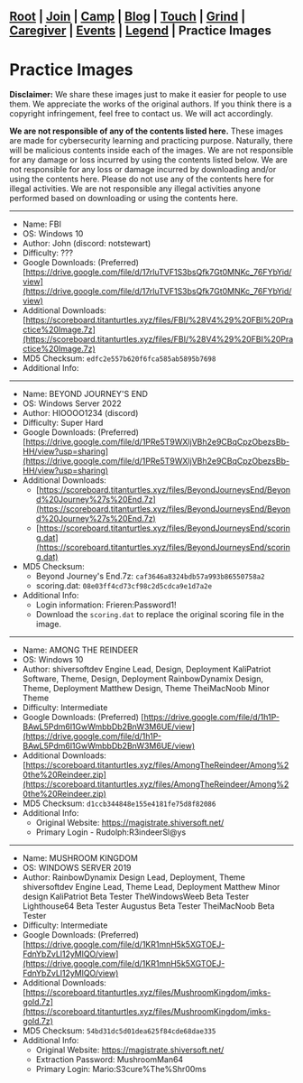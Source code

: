 ## [Root](./index.html) | [Join](./apply.html) | [Camp](./cybercamp.html) |  [Blog](./blog.html) | [Touch](./contacts.html) | [Grind](./resources.html) | [Caregiver](./techcg.html) | [Events](./events.html) | [Legend](./legend.html) | **Practice Images** 

# Practice Images

**Disclaimer:** We share these images just to make it easier for people to use them. We appreciate the works of the original authors. If you think there is a copyright infringement, feel free to contact us. We will act accordingly.

**We are not responsible of any of the contents listed here.** These images are made for cybersecurity learning and practicing purpose. Naturally, there will be malicious contents inside each of the images. We are not responsible for any damage or loss incurred by using the contents listed below. We are not responsible for any loss or damage incurred by downloading and/or using the contents here. Please do not use any of the contents here for illegal activities. We are not responsible any illegal activities anyone performed based on downloading or using the contents here.

---

* Name: FBI
* OS: Windows 10
* Author: John (discord: notstewart) 
* Difficulty: ???
* Google Downloads: (Preferred) [https://drive.google.com/file/d/17rluTVF1S3bsQfk7Gt0MNKc_76FYbYid/view](https://drive.google.com/file/d/17rluTVF1S3bsQfk7Gt0MNKc_76FYbYid/view)
* Additional Downloads: [https://scoreboard.titanturtles.xyz/files/FBI/%28V4%29%20FBI%20Practice%20Image.7z](https://scoreboard.titanturtles.xyz/files/FBI/%28V4%29%20FBI%20Practice%20Image.7z)
* MD5 Checksum: `edfc2e557b620f6fca585ab5895b7698`
* Additional Info: 

---

* Name: BEYOND JOURNEY'S END
* OS: Windows Server 2022
* Author: HIOOOO1234 (discord) 
* Difficulty: Super Hard
* Google Downloads: (Preferred) [https://drive.google.com/file/d/1PRe5T9WXljVBh2e9CBqCpzObezsBb-HH/view?usp=sharing](https://drive.google.com/file/d/1PRe5T9WXljVBh2e9CBqCpzObezsBb-HH/view?usp=sharing)
* Additional Downloads:
  * [https://scoreboard.titanturtles.xyz/files/BeyondJourneysEnd/Beyond%20Journey%27s%20End.7z](https://scoreboard.titanturtles.xyz/files/BeyondJourneysEnd/Beyond%20Journey%27s%20End.7z)
  * [https://scoreboard.titanturtles.xyz/files/BeyondJourneysEnd/scoring.dat](https://scoreboard.titanturtles.xyz/files/BeyondJourneysEnd/scoring.dat)
* MD5 Checksum:
  * Beyond Journey's End.7z: `caf3646a8324bdb57a993b86550758a2`  
  * scoring.dat: `08e03ff4cd73cf98c2d5cdca9e1d7a2e`  
* Additional Info:
  * Login information: Frieren:Password1!
  * Download the `scoring.dat` to replace the original scoring file in the image.
 
---

* Name: AMONG THE REINDEER
* OS: Windows 10
* Author:
  shiversoftdev	Engine Lead, Design, Deployment
  KaliPatriot	Software, Theme, Design, Deployment
  RainbowDynamix	Design, Theme, Deployment
  Matthew	Design, Theme
  TheiMacNoob	Minor Theme
* Difficulty: Intermediate
* Google Downloads: (Preferred) [https://drive.google.com/file/d/1h1P-BAwL5Pdm6l1GwWmbbDb2BnW3M6UE/view](https://drive.google.com/file/d/1h1P-BAwL5Pdm6l1GwWmbbDb2BnW3M6UE/view)
* Additional Downloads: [https://scoreboard.titanturtles.xyz/files/AmongTheReindeer/Among%20the%20Reindeer.zip](https://scoreboard.titanturtles.xyz/files/AmongTheReindeer/Among%20the%20Reindeer.zip)
* MD5 Checksum: `d1ccb344848e155e4181fe75d8f82086`
* Additional Info:
  * Original Website: https://magistrate.shiversoft.net/
  * Primary Login - Rudolph:R3indeerSl@ys
 
---

* Name: MUSHROOM KINGDOM
* OS: WINDOWS SERVER 2019
* Author:
  RainbowDynamix	Design Lead, Deployment, Theme
  shiversoftdev	Engine Lead, Theme Lead, Deployment
  Matthew	Minor design
  KaliPatriot	Beta Tester
  TheWindowsWeeb	Beta Tester
  Lighthouse64	Beta Tester
  Augustus	Beta Tester
  TheiMacNoob	Beta Tester
* Difficulty: Intermediate
* Google Downloads: (Preferred) [https://drive.google.com/file/d/1KR1mnH5k5XGTOEJ-FdnYbZvLl12yMlQO/view](https://drive.google.com/file/d/1KR1mnH5k5XGTOEJ-FdnYbZvLl12yMlQO/view)
* Additional Downloads: [https://scoreboard.titanturtles.xyz/files/MushroomKingdom/imks-gold.7z](https://scoreboard.titanturtles.xyz/files/MushroomKingdom/imks-gold.7z)
* MD5 Checksum: `54bd31dc5d01dea625f84cde68dae335`
* Additional Info:
  * Original Website: https://magistrate.shiversoft.net/
  * Extraction Password: MushroomMan64
  * Primary Login: Mario:S3cure%The%Shr00ms
